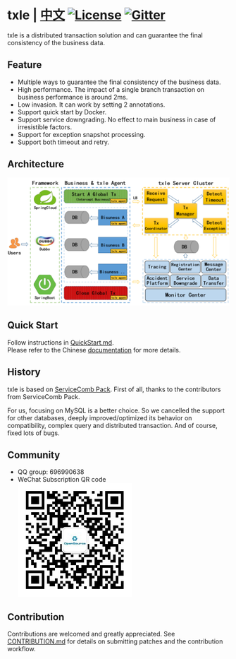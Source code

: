 # txle | [中文](README_ZH.md) [![License](https://img.shields.io/badge/license-Apache%202-4EB1BA.svg)](https://www.apache.org/licenses/LICENSE-2.0.html) [![Gitter](https://img.shields.io/static/v1?label=chat&message=on&nbsp;gitter&color=brightgreen)](https://gitter.im/actiontech-txle/Lobby)

txle is a distributed transaction solution and can guarantee the final consistency of the business data.
## Feature
* Multiple ways to guarantee the final consistency of the business data.
* High performance. The impact of a single branch transaction on business performance is around 2ms.
* Low invasion. It can work by setting 2 annotations.
* Support quick start by Docker.
* Support service downgrading. No effect to main business in case of irresistible factors.
* Support for exception snapshot processing.
* Support both timeout and retry.

## Architecture
![txle architecture](docs/txle-architecture.png)

## Quick Start
Follow instructions in [QuickStart.md](./docs/QUICKSTART.md).  
Please refer to the Chinese [documentation](https://actiontech.github.io/txle-docs-cn/1.QuickStart/1.0_deployment.html) for more details.

## History
txle is based on [ServiceComb Pack](https://github.com/apache/servicecomb-pack). First of all, thanks to the contributors from ServiceComb Pack.

For us, focusing on MySQL is a better choice. So we cancelled the support for other databases, deeply improved/optimized its behavior on compatibility, complex query and distributed transaction. And of course, fixed lots of bugs.

## Community
* QQ group: 696990638
* WeChat Subscription QR code  
![txle](./docs/QR_code.png)

## Contribution
Contributions are welcomed and greatly appreciated. See [CONTRIBUTION.md](https://github.com/actiontech/txle/blob/master/docs/CONTRIBUTION.md) for details on submitting patches and the contribution workflow.